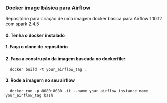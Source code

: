 ### Docker image básica para Airflow
Repositório para criação de uma imagem docker básica para Airflow 1.10.12 com spark 2.4.5

#### 0. Tenha o docker instalado
#### 1. Faça o clone do repositório
#### 2. Faça a construção da imagem baseada no dockerfile:
```
  docker build -t your_airflow_tag .
```
#### 3. Rode a imagem no seu airflow
```
  docker run -p 8080:8080 -it --name your_airflow_instance_name your_airflow_tag bash
```
